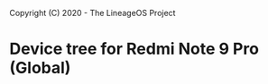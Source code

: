 Copyright (C) 2020 - The LineageOS Project

Device tree for Redmi Note 9 Pro (Global)
==============
